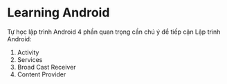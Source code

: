 # Learning Android
Tự học lập trình Android
4 phần quan trọng cần chú ý để tiếp cận Lập trình Android:
1. Activity
2. Services
3. Broad Cast Receiver
4. Content Provider
